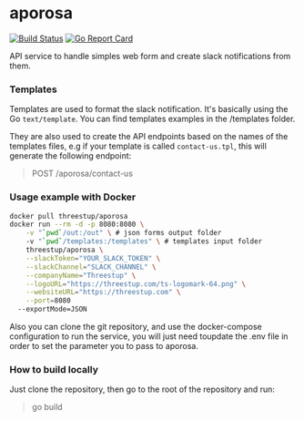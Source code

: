 aporosa
=======
[![Build Status](https://travis-ci.org/Threestup/aporosa.svg?branch=master)](https://travis-ci.org/Threestup/aporosa) [![Go Report Card](https://goreportcard.com/badge/github.com/threestup/aporosa)](https://goreportcard.com/report/github.com/threestup/aporosa)

API service to handle simples web form and create slack notifications from them.

### Templates
Templates are used to format the slack notification. It's basically using the Go `text/template`.
You can find templates examples in the /templates folder.

They are also used to create the API endpoints based on the names of the templates files, e.g if your template is called `contact-us.tpl`, this will generate the following endpoint:
> POST /aporosa/contact-us

### Usage example with Docker
```bash
docker pull threestup/aporosa
docker run --rm -d -p 8080:8080 \
	-v "`pwd`/out:/out" \ # json forms output folder
	-v "`pwd`/templates:/templates" \ # templates input folder
	threestup/aporosa \
	--slackToken="YOUR_SLACK_TOKEN" \
	--slackChannel="SLACK_CHANNEL" \
	--companyName="Threestup" \
	--logoURL="https://threestup.com/ts-logomark-64.png" \
	--websiteURL="https://threestup.com" \
	--port=8080
  --exportMode=JSON
```

Also you can clone the git repository, and use the docker-compose configuration to run the service, you will just need toupdate the .env file in order to set the parameter you to pass to aporosa.

### How to build locally
Just clone the repository, then go to the root of the repository and run:
> go build